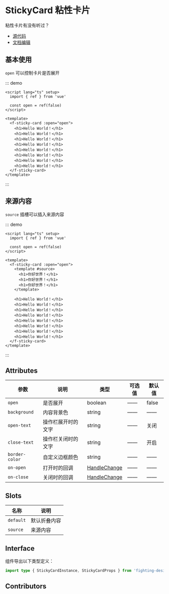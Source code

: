 # StickyCard 粘性卡片

粘性卡片有没有听过？

- [源代码](https://github.com/FightingDesign/fighting-design/tree/master/packages/fighting-design/sticky-card)
- [文档编辑](https://github.com/FightingDesign/fighting-design/blob/master/docs/components/sticky-card.md)

## 基本使用

`open` 可以控制卡片是否展开

::: demo

```vue
<script lang="ts" setup>
  import { ref } from 'vue'

  const open = ref(false)
</script>

<template>
  <f-sticky-card :open="open">
    <h1>Hello World！</h1>
    <h1>Hello World！</h1>
    <h1>Hello World！</h1>
    <h1>Hello World！</h1>
    <h1>Hello World！</h1>
    <h1>Hello World！</h1>
    <h1>Hello World！</h1>
    <h1>Hello World！</h1>
  </f-sticky-card>
</template>
```

:::

## 来源内容

`source` 插槽可以插入来源内容

::: demo

```vue
<script lang="ts" setup>
  import { ref } from 'vue'

  const open = ref(false)
</script>

<template>
  <f-sticky-card :open="open">
    <template #source>
      <h1>你好世界！</h1>
      <h1>你好世界！</h1>
      <h1>你好世界！</h1>
    </template>

    <h1>Hello World！</h1>
    <h1>Hello World！</h1>
    <h1>Hello World！</h1>
    <h1>Hello World！</h1>
    <h1>Hello World！</h1>
    <h1>Hello World！</h1>
    <h1>Hello World！</h1>
    <h1>Hello World！</h1>
  </f-sticky-card>
</template>
```

:::

## Attributes

| 参数           | 说明               | 类型                                                               | 可选值 | 默认值 |
| -------------- | ------------------ | ------------------------------------------------------------------ | ------ | ------ |
| `open`         | 是否展开           | boolean                                                            | ——     | false  |
| `background`   | 内容背景色         | string                                                             | ——     | ——     |
| `open-text`    | 操作栏展开时的文字 | string                                                             | ——     | 关闭   |
| `close-text`   | 操作栏关闭时的文字 | string                                                             | ——     | 开启   |
| `border-color` | 自定义边框颜色     | string                                                             | ——     | ——     |
| `on-open`      | 打开时的回调       | <a href="/components/interface.html#handlechange">HandleChange</a> | ——     | ——     |
| `on-close`     | 关闭时的回调       | <a href="/components/interface.html#handlechange">HandleChange</a> | ——     | ——     |

## Slots

| 名称      | 说明         |
| --------- | ------------ |
| `default` | 默认折叠内容 |
| `source`  | 来源内容     |

## Interface

组件导出以下类型定义：

```ts
import type { StickyCardInstance, StickyCardProps } from 'fighting-design'
```

## Contributors

<a href="https://github.com/Tyh2001" target="_blank">
  <f-avatar round src="https://avatars.githubusercontent.com/u/73180970?v=4" />
</a>
